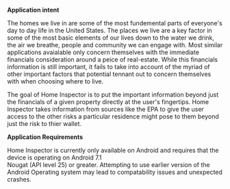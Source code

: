 **Application intent**

The homes we live in are some of the most fundemental parts of everyone's day to day life in the United States.
The places we live are a key factor in some of the most basic elements of our lives down to the water we drink, 
the air we breathe, people and community we can engage with. Most similar applications avaialable only concern
themselves with the immediate financials consideration around a peice of real-estate. While this financials 
information is still important, it fails to take into account of the myriad of other important factors that 
potential tennant out to concern themselves with when choosing where to live.

The goal of Home Inspector is to put the important information beyond just the financials of a given property
directly at the user's fingertips. Home Inspector takes information from sources like the EPA to give the user
access to the other risks a particular residence might pose to them beyond just the risk to thier wallet.

**Application Requirements**

Home Inspector is currently only available on Android and requires that the device is operating on Android 7.1  
Nougat (API level 25) or greater. Attempting to use earlier version of the Android Operating system may lead to
compatability issues and unexpected crashes.
